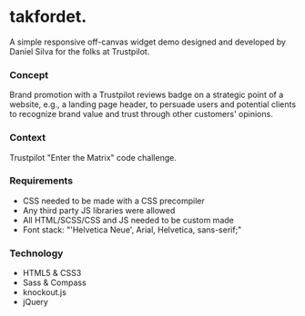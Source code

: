 # takfordet.
A simple responsive off-canvas widget demo designed and developed by Daniel Silva for the folks at Trustpilot.

### Concept
Brand promotion with a Trustpilot reviews badge on a strategic point of a website, e.g., a landing page header, to persuade users and potential clients to recognize brand value and trust through other customers' opinions.

### Context
Trustpilot "Enter the Matrix" code challenge.

### Requirements
- CSS needed to be made with a CSS precompiler
- Any third party JS libraries were allowed
- All HTML/SCSS/CSS and JS needed to be custom made
- Font stack: "'Helvetica Neue', Arial, Helvetica, sans-serif;"

### Technology
- HTML5 & CSS3
- Sass & Compass
- knockout.js
- jQuery
